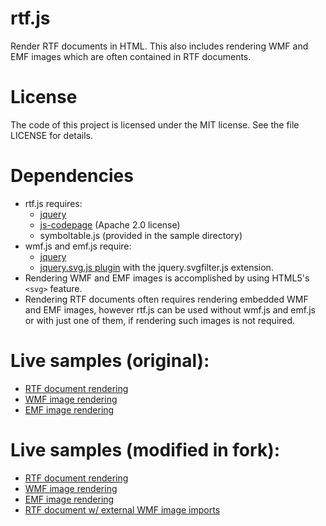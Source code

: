 # rtf.js
Render RTF documents in HTML.  This also includes rendering WMF and EMF images which are often contained in RTF documents.

# License
The code of this project is licensed under the MIT license.  See the file LICENSE for details.

# Dependencies
* rtf.js requires:
  * [jquery](https://jquery.com/)
  * [js-codepage](https://github.com/SheetJS/js-codepage/) (Apache 2.0 license)
  * symboltable.js (provided in the sample directory)
* wmf.js and emf.js require:
  * [jquery](https://jquery.com/)
  * [jquery.svg.js plugin](https://github.com/kbwood/svg) with the jquery.svgfilter.js extension.
* Rendering WMF and EMF images is accomplished by using HTML5's `<svg>` feature.
* Rendering RTF documents often requires rendering embedded WMF and EMF images, however rtf.js can be used without wmf.js and emf.js or with just one of them, if rendering such images is not required.

# Live samples (original):
* [RTF document rendering](http://tbluemel.github.io/rtf.js/samples/rtf.html)
* [WMF image rendering](http://tbluemel.github.io/rtf.js/samples/wmf.html)
* [EMF image rendering](http://tbluemel.github.io/rtf.js/samples/emf.html)

# Live samples (modified in fork):
* [RTF document rendering](https://warren-bank.github.io/rtf.js/samples/01_rtf/rtf.html)
* [WMF image rendering](https://warren-bank.github.io/rtf.js/samples/02_wmf/wmf.html)
* [EMF image rendering](https://warren-bank.github.io/rtf.js/samples/03_emf/emf.html)
* [RTF document w/ external WMF image imports](https://warren-bank.github.io/rtf.js/samples/04_rtf_imports/rtf.html)
